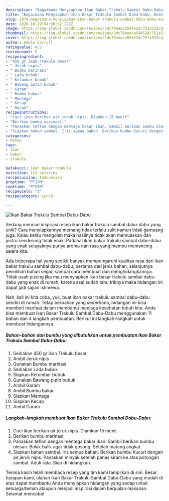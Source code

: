 ```yaml
---
description: "Bagaimana Menyiapkan Ikan Bakar Trakulu Sambal Dabu-Dabu, Enak Banget"
title: "Bagaimana Menyiapkan Ikan Bakar Trakulu Sambal Dabu-Dabu, Enak Banget"
slug: 2079-bagaimana-menyiapkan-ikan-bakar-trakulu-sambal-dabu-dabu-enak-banget
date: 2020-10-29T04:50:52.222Z
image: https://img-global.cpcdn.com/recipes/3dc79eeaca59452d/751x532cq70/ikan-bakar-trakulu-sambal-dabu-dabu-foto-resep-utama.jpg
thumbnail: https://img-global.cpcdn.com/recipes/3dc79eeaca59452d/751x532cq70/ikan-bakar-trakulu-sambal-dabu-dabu-foto-resep-utama.jpg
cover: https://img-global.cpcdn.com/recipes/3dc79eeaca59452d/751x532cq70/ikan-bakar-trakulu-sambal-dabu-dabu-foto-resep-utama.jpg
author: Adele Carroll
ratingvalue: 4.5
reviewcount: 5
recipeingredient:
- "450 gr ikan Trekulu besar"
- " Jeruk nipis"
- " Bumbu marinasi"
- " Lada bubuk"
- " Ketumbar bubuk"
- " Bawang putih bubuk"
- " Garam"
- " Bumbu bakar"
- " Mentega"
- " Kecap"
- " Garam"
recipeinstructions:
- "Cuci ikan berikan air jeruk nipis. Diamkan 15 menit"
- "Berikan bumbu marinasi."
- "Panaskan teflon dengan mentega bakar ikan. Sambil berikan bumbu olesan. Bolak balik agar tidak gosong. Setelah matang angkat."
- "Siapkan bahan sambal. Iris semua bahan. Berikan bumbu Kucuri dengan air jeruk nipis. Panaskan minyak setelah panas siram ke atas potongan sambal. Aduk rata. Siap di hidangkan."
categories:
- Resep
tags:
- ikan
- bakar
- trakulu

katakunci: ikan bakar trakulu 
nutrition: 112 calories
recipecuisine: Indonesian
preptime: "PT13M"
cooktime: "PT59M"
recipeyield: "1"
recipecategory: Lunch

---
```



![Ikan Bakar Trakulu Sambal Dabu-Dabu](https://img-global.cpcdn.com/recipes/3dc79eeaca59452d/751x532cq70/ikan-bakar-trakulu-sambal-dabu-dabu-foto-resep-utama.jpg)

Sedang mencari inspirasi resep ikan bakar trakulu sambal dabu-dabu yang unik? Cara menyiapkannya memang tidak terlalu sulit namun tidak gampang juga. Kalau keliru mengolah maka hasilnya tidak akan memuaskan dan justru cenderung tidak enak. Padahal ikan bakar trakulu sambal dabu-dabu yang enak selayaknya punya aroma dan rasa yang mampu memancing selera kita.

Ada beberapa hal yang sedikit banyak mempengaruhi kualitas rasa dari ikan bakar trakulu sambal dabu-dabu, pertama dari jenis bahan, selanjutnya pemilihan bahan segar, sampai cara membuat dan menghidangkannya. Tidak usah pusing jika mau menyiapkan ikan bakar trakulu sambal dabu-dabu yang enak di rumah, karena asal sudah tahu triknya maka hidangan ini dapat jadi sajian istimewa.




Nah, kali ini kita coba, yuk, buat ikan bakar trakulu sambal dabu-dabu sendiri di rumah. Tetap berbahan yang sederhana, hidangan ini bisa memberi manfaat dalam membantu menjaga kesehatan tubuh kita. Anda bisa membuat Ikan Bakar Trakulu Sambal Dabu-Dabu menggunakan 11 bahan dan 4 langkah pembuatan. Berikut ini langkah-langkah untuk membuat hidangannya.

<!--inarticleads1-->

##### Bahan-bahan dan bumbu yang dibutuhkan untuk pembuatan Ikan Bakar Trakulu Sambal Dabu-Dabu:

1. Sediakan 450 gr ikan Trekulu besar
1. Ambil  Jeruk nipis
1. Gunakan  Bumbu marinasi
1. Sediakan  Lada bubuk
1. Siapkan  Ketumbar bubuk
1. Gunakan  Bawang putih bubuk
1. Ambil  Garam
1. Ambil  Bumbu bakar
1. Siapkan  Mentega
1. Siapkan  Kecap
1. Ambil  Garam




<!--inarticleads2-->

##### Langkah-langkah membuat Ikan Bakar Trakulu Sambal Dabu-Dabu:

1. Cuci ikan berikan air jeruk nipis. Diamkan 15 menit
1. Berikan bumbu marinasi.
1. Panaskan teflon dengan mentega bakar ikan. Sambil berikan bumbu olesan. Bolak balik agar tidak gosong. Setelah matang angkat.
1. Siapkan bahan sambal. Iris semua bahan. Berikan bumbu Kucuri dengan air jeruk nipis. Panaskan minyak setelah panas siram ke atas potongan sambal. Aduk rata. Siap di hidangkan.




Terima kasih telah membaca resep yang tim kami tampilkan di sini. Besar harapan kami, olahan Ikan Bakar Trakulu Sambal Dabu-Dabu yang mudah di atas dapat membantu Anda menyiapkan hidangan yang sedap untuk keluarga/teman ataupun menjadi inspirasi dalam berjualan makanan. Selamat mencoba!
